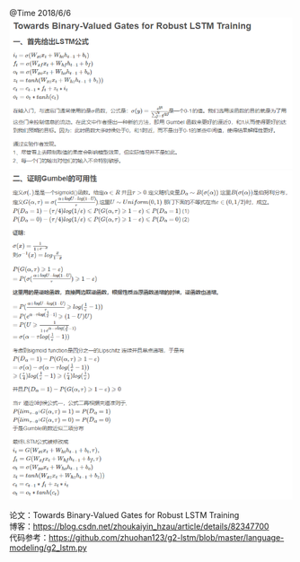 @Time 2018/6/6
!["picture1"](./picture/20180919212622.png)
!["picture2"](./picture/20180919212657.png)

论文：Towards Binary-Valued Gates for Robust LSTM Training
<br>
博客：https://blog.csdn.net/zhoukaiyin_hzau/article/details/82347700
<br>
代码参考：https://github.com/zhuohan123/g2-lstm/blob/master/language-modeling/g2_lstm.py

